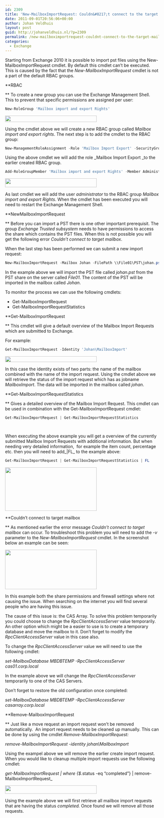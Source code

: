 ```yaml
---
id: 2309
title: 'New-MailboxImportRequest: Couldn&#8217;t connect to the target mailbox'
date: 2011-09-01T20:56:06+00:00
author: Johan Veldhuis
layout: post
guid: http://johanveldhuis.nl/?p=2309
permalink: /new-mailboximportrequest-couldnt-connect-to-the-target-mailbox/
categories:
  - Exchange
---
```

Starting from Exchange 2010 it is possible to import pst files using the New-MailboxImportRequest cmdlet. By default this cmdlet can&#8217;t be executed. This is caused by the fact that the _New-MailboxImportRequest_ cmdlet is not a part of the default RBAC groups.

**RBAC
  
** To create a new group you can use the Exchange Management Shell. This to prevent that specific permissions are assigned per user:

```PowerShell
New-RoleGroup 'Mailbox import and export Rights'
```

[<img class="alignnone size-medium wp-image-2324" title="New-RoleGroup" src="https://i2.wp.com/johanveldhuis.nl/wp-content/uploads/2011/08/new-rbacgroup-300x21.jpg?resize=300%2C21" alt="" width="300" height="21" srcset="https://i1.wp.com/johanveldhuis.nl/wp-content/uploads/2011/08/new-rbacgroup.jpg?resize=300%2C21&ssl=1 300w, https://i1.wp.com/johanveldhuis.nl/wp-content/uploads/2011/08/new-rbacgroup.jpg?w=961&ssl=1 961w" sizes="(max-width: 300px) 100vw, 300px" data-recalc-dims="1" />](https://i1.wp.com/johanveldhuis.nl/wp-content/uploads/2011/08/new-rbacgroup.jpg)

Using the cmdlet above we will create a new RBAC group called _Mailbox import and export rights_. The next step is to add the cmdlet to the RBAC group:

```PowerShell
New-ManagementRoleAssignment -Role 'Mailbox Import Export' -SecurityGroup 'Mailbox import and export Rights'
```

Using the above cmdlet we will add the role _Mailbox Import Export _to the earlier created RBAC group.

```PowerShell
Add-RoleGroupMember 'Mailbox import and export Rights' -Member Administrator
```

[<img class="alignnone size-medium wp-image-2325" title="new-managementrolegroupassignment" src="https://i1.wp.com/johanveldhuis.nl/wp-content/uploads/2011/09/new-managementrolegroupassignment-300x29.jpg?resize=300%2C29" alt="" width="300" height="29" srcset="https://i0.wp.com/johanveldhuis.nl/wp-content/uploads/2011/09/new-managementrolegroupassignment.jpg?resize=300%2C29&ssl=1 300w, https://i0.wp.com/johanveldhuis.nl/wp-content/uploads/2011/09/new-managementrolegroupassignment.jpg?w=963&ssl=1 963w" sizes="(max-width: 300px) 100vw, 300px" data-recalc-dims="1" />](https://i0.wp.com/johanveldhuis.nl/wp-content/uploads/2011/09/new-managementrolegroupassignment.jpg)

As last cmdlet we will add the user _administrator_ to the RBAC group _Mailbox import and export Rights_. When the cmdlet has been executed you will need to restart the Exchange Management Shell.

**NewMailboxImportRequest
  
** Before you can import a PST there is one other important prerequisit. The group _Exchange Trusted subsystem_ needs to have permissions to access the share which contains the PST files. When this is not possible you will get the following error _Couldn&#8217;t connect to target mailbox_.

When the last step has been performed we can submit a new import request:

```PowerShell
New-MailboxImportRequest -Mailbox Johan -FilePath \\File01\PST\johan.pst
```

In the example above we will import the PST file called _johan.pst_ from the PST share on the server called _File01_. The content of the PST will be imported in the mailbox called _Johan_.

To monitor the process we can use the following cmdlets:

  * Get-MailboxImportRequest
  * Get-MailboxImportRequestStatistics

**Get-MailboxImportRequest
  
** This cmdlet will give a default overview of the Mailbox Import Requests which are submitted to Exchange.

For example:

```PowerShell
Get-MailboxImportRequest -Identity 'Johan\MailboxImport'
```

[<img class="alignnone size-medium wp-image-2327" title="Get-MailboxImportRequest" src="https://i1.wp.com/johanveldhuis.nl/wp-content/uploads/2011/09/get-mailboximportrequest-300x19.jpg?resize=300%2C19" alt="" width="300" height="19" srcset="https://i2.wp.com/johanveldhuis.nl/wp-content/uploads/2011/09/get-mailboximportrequest.jpg?resize=300%2C19&ssl=1 300w, https://i2.wp.com/johanveldhuis.nl/wp-content/uploads/2011/09/get-mailboximportrequest.jpg?w=814&ssl=1 814w" sizes="(max-width: 300px) 100vw, 300px" data-recalc-dims="1" />](https://i2.wp.com/johanveldhuis.nl/wp-content/uploads/2011/09/get-mailboximportrequest.jpg)

In this case the identity exists of two parts: the name of the mailbox combined with the name of the import request. Using the cmdlet above we will retrieve the status of the import request which has as jobname _MailboxImport_. The data will be imported in the mailbox called _johan_.

**Get-MailboxImportRequestStatistics
  
** Gives a detailed overview of the Mailbox Import Request. This cmdlet can be used in combination with the Get-MailboxImportRequest cmdlet:

```PowerShell
Get-MailboxImportRequest | Get-MailboxImportRequestStatistics
```

[<img class="alignnone size-medium wp-image-2328" title="Get-MailboxImportRequestStatistics" src="https://i2.wp.com/johanveldhuis.nl/wp-content/uploads/2011/09/get-mailboximportrequeststatistics-300x15.jpg?resize=300%2C15" alt="" width="300" height="15" srcset="https://i0.wp.com/johanveldhuis.nl/wp-content/uploads/2011/09/get-mailboximportrequeststatistics.jpg?resize=300%2C15&ssl=1 300w, https://i0.wp.com/johanveldhuis.nl/wp-content/uploads/2011/09/get-mailboximportrequeststatistics.jpg?w=953&ssl=1 953w" sizes="(max-width: 300px) 100vw, 300px" data-recalc-dims="1" />](https://i0.wp.com/johanveldhuis.nl/wp-content/uploads/2011/09/get-mailboximportrequeststatistics.jpg)

When executing the above example you will get a overview of the currently submitted Mailbox Import Requests with additional information. But when needing very detailed information,  for example the item count, percentage etc. then you will need to add_|FL_ to the example above:

```PowerShell
Get-MailboxImportRequest | Get-MailboxImportRequestStatistics | FL
```

[<img class="alignnone size-medium wp-image-2329" title="Get-MailboxImportRequest | Get-MailboxImportRequestStatistics | fl" src="https://i0.wp.com/johanveldhuis.nl/wp-content/uploads/2011/09/get-mailboximportrequeststatistics_fl-300x142.jpg?resize=300%2C142" alt="" width="300" height="142" srcset="https://i2.wp.com/johanveldhuis.nl/wp-content/uploads/2011/09/get-mailboximportrequeststatistics_fl.jpg?resize=300%2C142&ssl=1 300w, https://i2.wp.com/johanveldhuis.nl/wp-content/uploads/2011/09/get-mailboximportrequeststatistics_fl.jpg?w=566&ssl=1 566w" sizes="(max-width: 300px) 100vw, 300px" data-recalc-dims="1" />](https://i2.wp.com/johanveldhuis.nl/wp-content/uploads/2011/09/get-mailboximportrequeststatistics_fl.jpg)

**Couldn&#8217;t connect to target mailbox
  
** As mentioned earlier the error message _Couldn&#8217;t connect to target mailbox_ can occur. To troubleshoot this problem you will need to add the _-v_ parameter to the _New-MailboxImportRequest_ cmdlet. In the screenshot below an example can be seen:

[<img title="Couldn't connect to target mailbox" src="https://i2.wp.com/johanveldhuis.nl/wp-content/uploads/2011/08/error-300x129.jpg?resize=300%2C129" alt="" width="300" height="129" data-recalc-dims="1" />](https://i2.wp.com/johanveldhuis.nl/wp-content/uploads/2011/08/error.jpg)

In this example both the share permissions and firewall settings where not causing the issue. When searching on the internet you will find several people who are having this issue.

The cause of this issue is: the CAS Array. To solve this problem temporarily you could choose to change the _RpcClientAccessServer_ value temporarily. An other option which might be a easier to use is to create a temporary database and move the mailbox to it. Don&#8217;t forget to modify the _RpcClientAccessServer_ value in this case also.

To change the _RpcClientAccessServer_ value we will need to use the following cmdlet:

_set-MailboxDatabase MBDBTEMP -RpcClientAccessServer cas01.corp.local_

In the example above we will change the _RpcClientAccessServer_ temporarily to one of the CAS Servers.

Don&#8217;t forget to restore the old configuration once completed:

_set-MailboxDatabase MBDBTEMP -RpcClientAccessServer casarray.corp.local_

**Remove-MailboxImportRequest
  
** Just like a move request an import request won&#8217;t be removed automatically.  An import request needs to be cleaned up manually. This can be done by using the cmdlet _Remove-MailboxImportRequest:_

_remove-MailboxImportRequest -identity johan\MailboxImport_

Using the exampel above we will remove the earlier create import request. When you would like to cleanup multiple import requests use the following cmdlet:

_get-MailboxImportRequest | where {$_.status -eq &#8220;completed&#8221;} | remove-MailboxImportRequest_

[<img class="alignnone size-medium wp-image-2330" title="Remove-MailboxImportRequest" src="https://i0.wp.com/johanveldhuis.nl/wp-content/uploads/2011/09/remove-mailboximportrequest-300x27.jpg?resize=300%2C27" alt="" width="300" height="27" srcset="https://i0.wp.com/johanveldhuis.nl/wp-content/uploads/2011/09/remove-mailboximportrequest.jpg?resize=300%2C27&ssl=1 300w, https://i0.wp.com/johanveldhuis.nl/wp-content/uploads/2011/09/remove-mailboximportrequest.jpg?w=822&ssl=1 822w" sizes="(max-width: 300px) 100vw, 300px" data-recalc-dims="1" />](https://i0.wp.com/johanveldhuis.nl/wp-content/uploads/2011/09/remove-mailboximportrequest.jpg)

Using the example above we will first retrieve all mailbox import requests that are having the status _completed._ Once found we will remove all those requests.